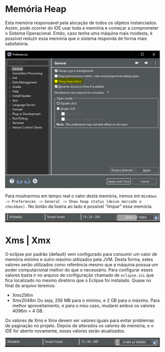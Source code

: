 # Memória Heap
Esta memória responsável pela alocação de todos os objetos instanciados. Assim, pode ocorrer do IDE usar toda a memória e começar a comprometer o Sistema Operacional. Então, caso tenha uma máquina mais modesta, é possível reduzir essa memória que o sistema responda de forma mais satisfatória. 


![alt text](https://github.com/alexsandro-matias/produtividade-eclipse/blob/main/fotos/heap01.PNG)

Para mostrarmos em tempo real o valor desta memória, iremos em ``Windows -> Preferences -> General -> Show heap status (deixe marcado o checkbox).`` 
No botão da lixeira ao lado é possível "limpar" essa memória.

![alt text](https://github.com/alexsandro-matias/produtividade-eclipse/blob/main/fotos/heap02.PNG)



# Xms | Xmx
O eclipse por padrão (default) vem configurado para consumir um valor de memória mínimo e outro máximo utilizados pela JVM. Desta forma, estes valores serão utilizados como referência mesmo que a máquina possua um poder computacional melhor do que o necessário. Para configurar esses valores basta ir no arquivo de configuração chamado de ``eclipse.ini`` que fica localizado no mesmo diretório que o Eclipse foi instalado.
Quase no final do arquivo teremos:
- Xms256m
- Xmx2048m 
Ou seja, 256 MB para o mínimo, e 2 GB para o máximo. Para melhor aproveitamento, e para o meu caso, mudarei ambos os valores 4096m = 4 GB. 


Os valores de Xms e Xmx devem ser valores iguais para evitar problemas de paginação no projeto. Depois de alterados os valores de memória, e o IDE for aberto novamente, esses valores serão atualizados.

![alt text](https://github.com/alexsandro-matias/produtividade-eclipse/blob/main/fotos/heap03.PNG)